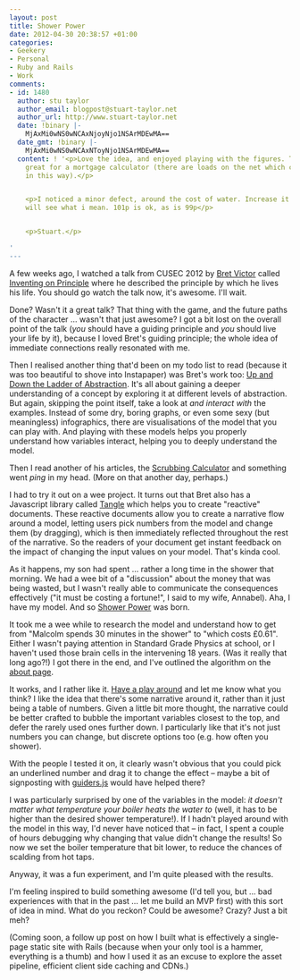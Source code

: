 ```yaml
---
layout: post
title: Shower Power
date: 2012-04-30 20:38:57 +01:00
categories:
- Geekery
- Personal
- Ruby and Rails
- Work
comments:
- id: 1480
  author: stu taylor
  author_email: blogpost@stuart-taylor.net
  author_url: http://www.stuart-taylor.net
  date: !binary |-
    MjAxMi0wNS0wNCAxNjoyNjo1NSArMDEwMA==
  date_gmt: !binary |-
    MjAxMi0wNS0wNCAxNToyNjo1NSArMDEwMA==
  content: ! '<p>Love the idea, and enjoyed playing with the figures. This would be
    great for a mortgage calculator (there are loads on the net which could be improved
    in this way).</p>


    <p>I noticed a minor defect, around the cost of water. Increase it to £1 and you
    will see what i mean. 101p is ok, as is 99p</p>


    <p>Stuart.</p>

'
---
```

A few weeks ago, I watched a talk from CUSEC 2012 by [Bret Victor](http://worrydream.com/) called [Inventing on Principle](http://www.youtube.com/watch?v=PUv66718DII) where he described the principle by which he lives his life. You should go watch the talk now, it's awesome. I'll wait.

Done? Wasn't it a great talk? That thing with the game, and the future paths of the character … wasn't that just awesome? I got a bit lost on the overall point of the talk (*you* should have a guiding principle and *you* should live your life by it), because I loved Bret's guiding principle; the whole idea of immediate connections really resonated with me.

Then I realised another thing that'd been on my todo list to read (because it was too beautiful to shove into Instapaper) was Bret's work too: [Up and Down the Ladder of Abstraction](http://worrydream.com/LadderOfAbstraction/). It's all about gaining a deeper understanding of a concept by exploring it at different levels of abstraction. But again, skipping the point itself, take a look at *and interact with* the examples. Instead of some dry, boring graphs, or even some sexy (but meaningless) infographics, there are visualisations of the model that you can play with. And playing with these models helps you properly understand how variables interact, helping you to deeply understand the model.

Then I read another of his articles, the [Scrubbing Calculator](http://worrydream.com/ScrubbingCalculator/) and something went *ping* in my head. (More on that another day, perhaps.)

I had to try it out on a wee project. It turns out that Bret also has a Javascript library called [Tangle](http://worrydream.com/Tangle/) which helps you to create "reactive" documents. These reactive documents allow you to create a narrative flow around a model, letting users pick numbers from the model and change them (by dragging), which is then immediately reflected throughout the rest of the narrative. So the readers of your document get instant feedback on the impact of changing the input values on your model. That's kinda cool.

As it happens, my son had spent … rather a long time in the shower that morning. We had a wee bit of a "discussion" about the money that was being wasted, but I wasn't really able to communicate the consequences effectively ("it must be costing a fortune!", I said to my wife, Annabel). Aha, I have my model. And so [Shower Power](http://shower-power.herokuapp.com/) was born.

It took me a wee while to research the model and understand how to get from "Malcolm spends 30 minutes in the shower" to "which costs £0.61". Either I wasn't paying attention in Standard Grade Physics at school, or I haven't used those brain cells in the intervening 18 years. (Was it really that long ago?!) I got there in the end, and I've outlined the algorithm on the [about page](http://shower-power.herokuapp.com/about).

It works, and I rather like it. [Have a play around](http://shower-power.herokuapp.com/) and let me know what you think? I like the idea that there's some narrative around it, rather than it just being a table of numbers. Given a little bit more thought, the narrative could be better crafted to bubble the important variables closest to the top, and defer the rarely used ones further down. I particularly like that it's not just numbers you can change, but discrete options too (e.g. how often you shower).

With the people I tested it on, it clearly wasn't obvious that you could pick an underlined number and drag it to change the effect – maybe a bit of signposting with [guiders.js](https://github.com/jeff-optimizely/Guiders-JS) would have helped there?

I was particularly surprised by one of the variables in the model: *it doesn't matter what temperature your boiler heats the water to* (well, it has to be higher than the desired shower temperature!). If I hadn't played around with the model in this way, I'd never have noticed that – in fact, I spent a couple of hours debugging why changing that value didn't change the results! So now we set the boiler temperature that bit lower, to reduce the chances of scalding from hot taps.

Anyway, it was a fun experiment, and I'm quite pleased with the results.

I'm feeling inspired to build something awesome (I'd tell you, but … bad experiences with that in the past … let me build an MVP first) with this sort of idea in mind. What do you reckon? Could be awesome? Crazy? Just a bit meh?

(Coming soon, a follow up post on how I built what is effectively a single-page static site with Rails (because when your only tool is a hammer, everything is a thumb) and how I used it as an excuse to explore the asset pipeline, efficient client side caching and CDNs.)
